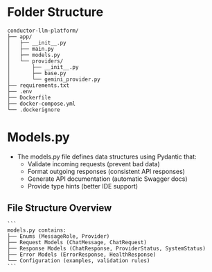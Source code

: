 # Folder Structure

```
conductor-llm-platform/
├── app/
│   ├── __init__.py
│   ├── main.py
│   ├── models.py
│   └── providers/
│       ├── __init__.py
│       ├── base.py
│       └── gemini_provider.py
├── requirements.txt
├── .env
├── Dockerfile
├── docker-compose.yml
└── .dockerignore
```

# Models.py

- The models.py file defines data structures using Pydantic that:
    - Validate incoming requests (prevent bad data)
    - Format outgoing responses (consistent API responses)
    - Generate API documentation (automatic Swagger docs)
    - Provide type hints (better IDE support)

## File Structure Overview

    ```
    models.py contains:
    ├── Enums (MessageRole, Provider)
    ├── Request Models (ChatMessage, ChatRequest)  
    ├── Response Models (ChatResponse, ProviderStatus, SystemStatus)
    ├── Error Models (ErrorResponse, HealthResponse)
    └── Configuration (examples, validation rules)
    ```